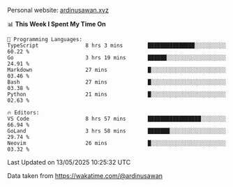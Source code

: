 Personal website: [ardinusawan.xyz](https://ardinusawan.xyz)

<!--START_SECTION:waka-->
📊 **This Week I Spent My Time On** 

```text
💬 Programming Languages: 
TypeScript               8 hrs 3 mins        ███████████████░░░░░░░░░░   60.22 % 
Go                       3 hrs 19 mins       ██████░░░░░░░░░░░░░░░░░░░   24.91 % 
Markdown                 27 mins             █░░░░░░░░░░░░░░░░░░░░░░░░   03.46 % 
Bash                     27 mins             █░░░░░░░░░░░░░░░░░░░░░░░░   03.38 % 
Python                   21 mins             █░░░░░░░░░░░░░░░░░░░░░░░░   02.63 % 

🔥 Editors: 
VS Code                  8 hrs 57 mins       █████████████████░░░░░░░░   66.94 % 
GoLand                   3 hrs 58 mins       ███████░░░░░░░░░░░░░░░░░░   29.74 % 
Neovim                   26 mins             █░░░░░░░░░░░░░░░░░░░░░░░░   03.32 % 
```


 Last Updated on 13/05/2025 10:25:32 UTC
<!--END_SECTION:waka-->
Data taken from https://wakatime.com/@ardinusawan
